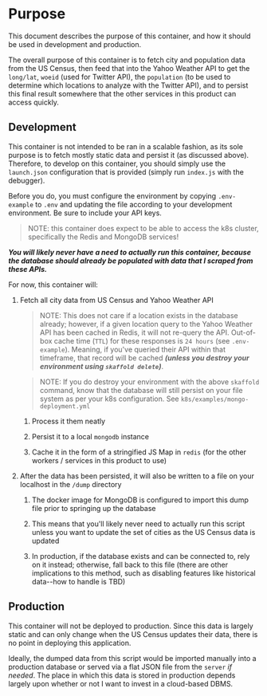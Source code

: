 # Purpose

This document describes the purpose of this container, and how it should be
used in development and production.

The overall purpose of this container is to fetch city and population data from
the US Census, then feed that into the Yahoo Weather API to get the `long/lat`,
`woeid` (used for Twitter API), the `population` (to be used to determine which
locations to analyze with the Twitter API), and to persist this final result
somewhere that the other services in this product can access quickly.

## Development

This container is not intended to be ran in a scalable fashion, as its sole
purpose is to fetch mostly static data and persist it (as discussed above).
Therefore, to develop on this container, you should simply use the `launch.json`
configuration that is provided (simply run `index.js` with the debugger).

Before you do, you must configure the environment by copying `.env-example`
to `.env` and updating the file according to your development environment.
Be sure to include your API keys.

> NOTE: this container does expect to be able to access the k8s cluster,
specifically the Redis and MongoDB services!

***You will likely never have a need to actually run this container, because the
database should already be populated with data that I scraped from these APIs.***

For now, this container will:

1. Fetch all city data from US Census and Yahoo Weather API

    > NOTE: This does not care if a location exists in the database already;
    however, if a given location query to the Yahoo Weather API has been cached
    in Redis, it will not re-query the API. Out-of-box cache time (`TTL`) for these
    responses is `24 hours` (see `.env-example`). Meaning, if you've queried
    their API within that timeframe, that record will be cached ***(unless you
    destroy your environment using `skaffold delete`)***.

    > NOTE: If you do destroy your environment with the above `skaffold`
    command, know that the database will still persist on your file system
    as per your k8s configuration. See `k8s/examples/mongo-deployment.yml`

    1. Process it them neatly

    1. Persist it to a local `mongodb` instance

    1. Cache it in the form of a stringified JS Map in `redis` (for the other
    workers / services in this product to use)

1. After the data has been persisted, it will also be written to a file on your
localhost in the `/dump` directory

    1. The docker image for MongoDB is configured to import this dump file prior
    to springing up the database

    1. This means that you'll likely never need to actually run this script
    unless you want to update the set of cities as the US Census data is updated

    1. In production, if the database exists and can be connected to, rely on
    it instead; otherwise, fall back to this file (there are other
    implications to this method, such as disabling features like historical
    data--how to handle is TBD)

## Production

This container will not be deployed to production.  Since this data is largely
static and can only change when the US Census updates their data, there is no
point in deploying this application.

Ideally, the dumped data from this script would be imported manually into a
production database or served via a flat JSON file from the `server`
*if needed*. The place in which this data is stored in production depends
largely upon whether or not I want to invest in a cloud-based DBMS.